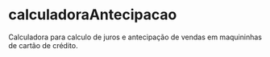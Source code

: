 # calculadoraAntecipacao
Calculadora para calculo de juros e antecipação de vendas em maquininhas de cartão de crédito.

